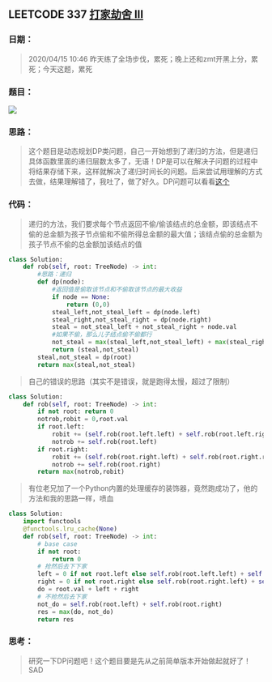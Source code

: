 ## LEETCODE 337 [打家劫舍 III](https://leetcode-cn.com/problems/house-robber-iii/)

### 日期：

> 2020/04/15 10:46 昨天练了全场步伐，累死；晚上还和zmt开黑上分，累死；今天这题，累死

### 题目：

<img src = "D:\Markdown\LEETCODE\questions\0337.png">

### 思路：

> 这个题目是动态规划DP类问题，自己一开始想到了递归的方法，但是递归具体函数里面的递归层数太多了，无语！DP是可以在解决子问题的过程中将结果存储下来，这样就解决了递归时间长的问题。后来尝试用理解的方式去做，结果理解错了，我吐了，做了好久。DP问题可以看看[这个]( https://www.zhihu.com/question/39948290/answer/883302989 )
### 代码：

> 递归的方法，我们要求每个节点返回不偷/偷该结点的总金额，即该结点不偷的总金额为孩子节点偷和不偷所得总金额的最大值；该结点偷的总金额为孩子节点不偷的总金额加该结点的值
>

```python
class Solution:
    def rob(self, root: TreeNode) -> int:
        #思路：递归
        def dp(node):
            #返回值是偷取该节点和不偷取该节点的最大收益
            if node == None:
                return (0,0)
            steal_left,not_steal_left = dp(node.left)
            steal_right,not_steal_right = dp(node.right)
            steal = not_steal_left + not_steal_right + node.val
            #如果不偷，那么儿子结点偷不偷都行
            not_steal = max(steal_left,not_steal_left) + max(steal_right,not_steal_right)
            return (steal,not_steal)
        steal,not_steal = dp(root)
        return max(steal,not_steal)
```
>  自己的错误的思路（其实不是错误，就是跑得太慢，超过了限制）
```python
class Solution:
    def rob(self, root: TreeNode) -> int:
        if not root: return 0
        notrob,robit = 0,root.val
        if root.left: 
            robit += (self.rob(root.left.left) + self.rob(root.left.right))
            notrob += self.rob(root.left)
        if root.right: 
            robit += (self.rob(root.right.left) + self.rob(root.right.right))
            notrob += self.rob(root.right)
        return max(notrob,robit)
```
> 有位老兄加了一个Python内置的处理缓存的装饰器，竟然跑成功了，他的方法和我的思路一样，喷血
```python
class Solution:
    import functools
    @functools.lru_cache(None)
    def rob(self, root: TreeNode) -> int:
        # base case
        if not root:
            return 0
        # 抢然后去下下家
        left = 0 if not root.left else self.rob(root.left.left) + self.rob(root.left.right)
        right = 0 if not root.right else self.rob(root.right.left) + self.rob(root.right.right)
        do = root.val + left + right
        # 不抢然后去下家
        not_do = self.rob(root.left) + self.rob(root.right)
        res = max(do, not_do)
        return res
```

### 思考：

> 研究一下DP问题吧！这个题目要是先从之前简单版本开始做起就好了！SAD